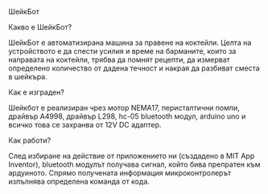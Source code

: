 ШейкБот

Какво е ШейкБот?

ШейкБот е автоматизирана машина за правене на коктейли. Целта на устройството е да спести усилия и време на барманите, които за направата на коктейли, трябва да помнят рецепти, да измерват определено количество от дадена течност и накрая да разбиват сместа в шейкъра. 

Как е изграден?

Шейкбот е реализиран чрез мотор NEMA17, перисталтични помпи, драйвър А4998, драйвър L298, hc-05 bluetooth модул, arduino uno и всичко това се захранва от 12V DC адаптер.

Как работи?

След избиране на действие от приложението ни (създадено в MIT App Inventor), bluetooth модулът получава сигнал, който бива препратен към ардуиното. Спрямо получената информация микроконтролерът изпълнява определена команда от кода. 
